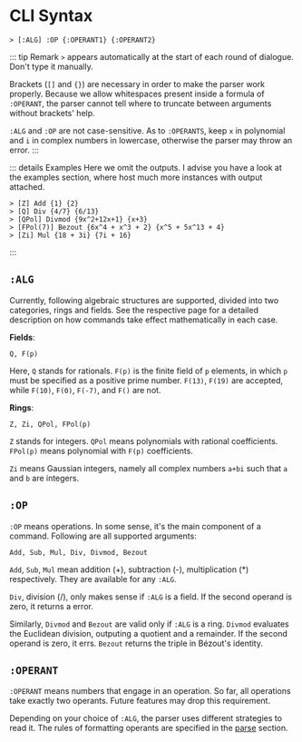 # CLI Syntax

```CLI
> [:ALG] :OP {:OPERANT1} {:OPERANT2}
```

::: tip Remark
`>` appears automatically at the start of each round of dialogue. Don't type it manually. 

Brackets (`[]` and `{}`) are necessary in order to make the parser work properly. Because we allow whitespaces present inside a formula of `:OPERANT`, the parser cannot tell where to truncate between arguments without brackets' help. 

`:ALG` and `:OP` are not case-sensitive. As to `:OPERANTS`, keep `x` in polynomial and `i` in complex numbers in lowercase, otherwise the parser may throw an error.
:::

::: details Examples
Here we omit the outputs. 
I advise you have a look at the examples section, where host much more instances with 
output attached.
```CLI
> [Z] Add {1} {2}
> [Q] Div {4/7} {6/13}
> [QPol] Divmod {9x^2+12x+1} {x+3}
> [FPol(7)] Bezout {6x^4 + x^3 + 2} {x^5 + 5x^13 + 4}
> [Zi] Mul {18 + 3i} {7i + 16}
```
:::

## `:ALG`
Currently, following algebraic structures are supported, divided into two categories, rings and fields. 
See the respective page for a detailed description on how commands take effect mathematically in each case. 

**Fields**:
``` 
Q, F(p)
```
Here, `Q` stands for rationals. `F(p)` is the finite field of `p` elements, in 
which `p` must be specified as a positive prime number. `F(13)`, `F(19)` are accepted, while `F(10)`, `F(0)`, `F(-7)`, and `F()` are not.


**Rings**:

```
Z, Zi, QPol, FPol(p)
```
`Z` stands for integers. `QPol` means polynomials with rational coefficients. `FPol(p)` means 
polynomial with `F(p)` coefficients. 

`Zi` means Gaussian integers, namely all complex numbers `a+bi` such 
that `a` and `b` are integers.

## `:OP`
`:OP` means operations. In some sense, it's the main component of a command. Following are all supported arguments:

```
Add, Sub, Mul, Div, Divmod, Bezout
```

`Add`, `Sub`, `Mul` mean addition (+), subtraction (-), multiplication (*) respectively. They are available for any `:ALG`. 

`Div`, division (/), only makes sense if `:ALG` is a field. If the second operand is zero, it returns a error. 

Similarly, `Divmod` and `Bezout` are valid only if `:ALG` is a ring. `Divmod` evaluates the Euclidean division, 
outputing a quotient and a remainder. If the second operand is zero, it errs. `Bezout` returns the triple in Bézout's identity.

## `:OPERANT`

`:OPERANT` means numbers that engage in an operation. 
So far, all operations take exactly two operants. Future features may drop this requirement.

Depending on your choice of `:ALG`, the parser uses different strategies to read it. The rules of formatting operants are specified in 
the [parse](/parse) section.  